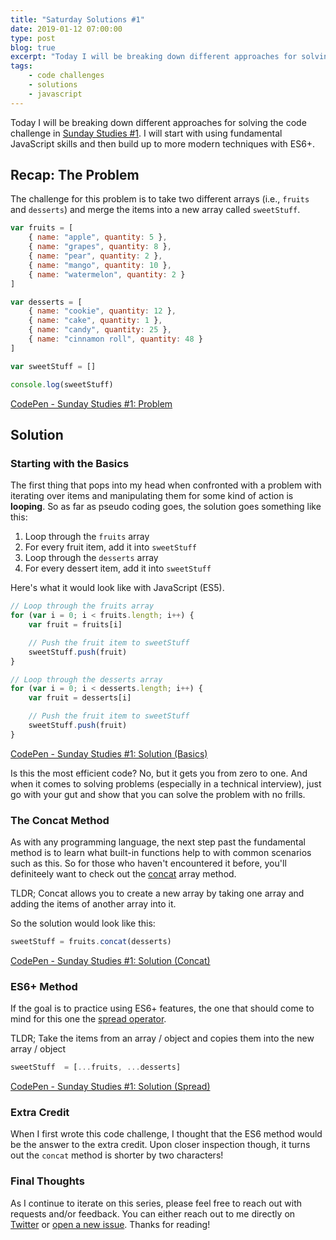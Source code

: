 ```yaml
---
title: "Saturday Solutions #1"
date: 2019-01-12 07:00:00
type: post
blog: true
excerpt: "Today I will be breaking down different approaches for solving the code challenge in Sunday Studies #1. I will start with using fundamental JavaScript skills and then build up to more modern techniques like ES6."
tags:
    - code challenges
    - solutions
    - javascript
---
```


Today I will be breaking down different approaches for solving the code challenge in [Sunday Studies #1](/blog/sunday-studies-1.html). I will start with using fundamental JavaScript skills and then build up to more modern techniques with ES6+.

## Recap: The Problem

The challenge for this problem is to take two different arrays (i.e., `fruits` and `desserts`) and merge the items into a new array called `sweetStuff`.

```js
var fruits = [
    { name: "apple", quantity: 5 },
    { name: "grapes", quantity: 8 },
    { name: "pear", quantity: 2 },
    { name: "mango", quantity: 10 },
    { name: "watermelon", quantity: 2 }
]

var desserts = [
    { name: "cookie", quantity: 12 },
    { name: "cake", quantity: 1 },
    { name: "candy", quantity: 25 },
    { name: "cinnamon roll", quantity: 48 }
]

var sweetStuff = []

console.log(sweetStuff)
```

[CodePen - Sunday Studies #1: Problem](https://codepen.io/Akkireddy/pen/VqxbdZ)

## Solution

### Starting with the Basics

The first thing that pops into my head when confronted with a problem with iterating over items and manipulating them for some kind of action is **looping**. So as far as pseudo coding goes, the solution goes something like this:

1. Loop through the `fruits` array 
1. For every fruit item, add it into `sweetStuff`
1. Loop through the `desserts` array
1. For every dessert item, add it into `sweetStuff`

Here's what it would look like with JavaScript (ES5).

```js
// Loop through the fruits array
for (var i = 0; i < fruits.length; i++) {
    var fruit = fruits[i]

    // Push the fruit item to sweetStuff
    sweetStuff.push(fruit)
}

// Loop through the desserts array
for (var i = 0; i < desserts.length; i++) {
    var fruit = desserts[i]

    // Push the fruit item to sweetStuff
    sweetStuff.push(fruit)
}
```

[CodePen - Sunday Studies #1: Solution (Basics)](https://codepen.io/Akkireddy/pen/OrawBJ)

Is this the most efficient code? No, but it gets you from zero to one. And when it comes to solving problems (especially in a technical interview), just go with your gut and show that you can solve the problem with no frills.

### The Concat Method

As with any programming language, the next step past the fundamental method is to learn what built-in functions help to with common scenarios such as this. So for those who haven't encountered it before, you'll definiteely want to check out the [concat](https://developer.mozilla.org/en-US/docs/Web/JavaScript/Reference/Global_Objects/Array/concat) array method.

TLDR; Concat allows you to create a new array by taking one array and adding the items of another array into it.

So the solution would look like this:

```js
sweetStuff = fruits.concat(desserts)
```

[CodePen - Sunday Studies #1: Solution (Concat)](https://codepen.io/Akkireddy/pen/oJQMQa)

### ES6+ Method

If the goal is to practice using ES6+ features, the one that should come to mind for this one the [spread operator](/blog/the-spread-operator.html).

TLDR; Take the items from an array / object and copies them into the new array / object

```js
sweetStuff  = [...fruits, ...desserts]
```

[CodePen - Sunday Studies #1: Solution (Spread)](https://codepen.io/Akkireddy/pen/BvGPMN)

### Extra Credit

When I first wrote this code challenge, I thought that the ES6 method would be the answer to the extra credit. Upon closer inspection though, it turns out the `concat` method is shorter by two characters! 

### Final Thoughts

As I continue to iterate on this series, please feel free to reach out with requests and/or feedback. You can either reach out to me directly on [Twitter](https://www.twitter.com/Akkireddy) or [open a new issue](https://github.com/Akkireddy/Akkireddy/issues/new). Thanks for reading!

